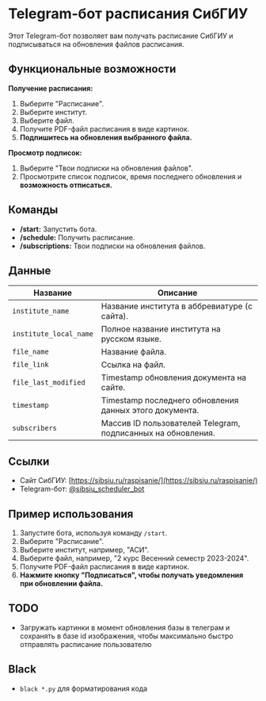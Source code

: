 # Telegram-бот расписания СибГИУ

Этот Telegram-бот позволяет вам получать расписание СибГИУ и подписываться на обновления файлов расписания.

## Функциональные возможности

**Получение расписания:**

1. Выберите "Расписание".
2. Выберите институт.
3. Выберите файл.
4. Получите PDF-файл расписания в виде картинок.
5. **Подпишитесь на обновления выбранного файла.**

**Просмотр подписок:**

1. Выберите "Твои подписки на обновления файлов".
2. Просмотрите список подписок, время последнего обновления и **возможность отписаться.**

## Команды

- **/start:** Запустить бота.
- **/schedule:** Получить расписание.
- **/subscriptions:** Твои подписки на обновления файлов.

## Данные

| Название               | Описание                                                     |
| ---------------------- | ------------------------------------------------------------ |
| `institute_name`       | Название института в аббревиатуре (с сайта).                 |
| `institute_local_name` | Полное название института на русском языке.                  |
| `file_name`            | Название файла.                                              |
| `file_link`            | Ссылка на файл.                                              |
| `file_last_modified`   | Timestamp обновления документа на сайте.                     |
| `timestamp`            | Timestamp последнего обновления данных этого документа.      |
| `subscribers`          | Массив ID пользователей Telegram, подписанных на обновления. |

## Ссылки

- Сайт СибГИУ: [https://sibsiu.ru/raspisanie/](https://sibsiu.ru/raspisanie/)
- Telegram-бот: [@sibsiu_scheduler_bot](https://t.me/sibsiu_scheduler_bot)

## Пример использования

1. Запустите бота, используя команду `/start`.
2. Выберите "Расписание".
3. Выберите институт, например, "АСИ".
4. Выберите файл, например, "2 курс Весенний семестр 2023-2024".
5. Получите PDF-файл расписания в виде картинок.
6. **Нажмите кнопку "Подписаться", чтобы получать уведомления при обновлении файла.**

## TODO

- Загружать картинки в момент обновления базы в телеграм и сохранять в базе id изображения, чтобы максимально быстро отправлять расписание пользователю


## Black
 - `black *.py` для форматирования кода